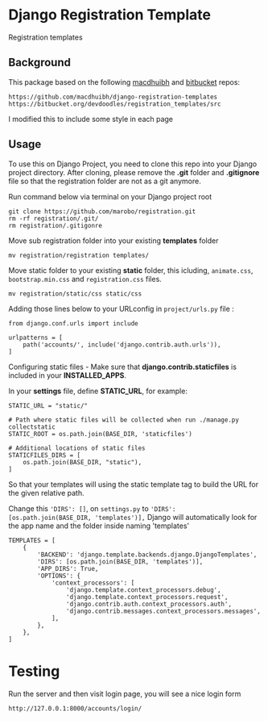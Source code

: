 # Django Registration Template

Registration templates

## Background

This package based on the following [macdhuibh](https://github.com/macdhuibh/django-registration-templates) and [bitbucket](https://bitbucket.org/devdoodles/registration_templates/src) repos:

```
https://github.com/macdhuibh/django-registration-templates
https://bitbucket.org/devdoodles/registration_templates/src
```

I modified this to include some style in each page


## Usage

To use this on Django Project, you need to clone this repo into your Django project directory. After cloning, please remove the **.git** folder and **.gitignore** file so that the registration folder are not as a git anymore.

Run command below via terminal on your Django project root
```
git clone https://github.com/marobo/registration.git
rm -rf registration/.git/
rm registration/.gitigonre
```

Move sub registration folder into your existing **templates** folder
```
mv registration/registration templates/
```

Move static folder to your existing **static** folder, this icluding, `animate.css`, `bootstrap.min.css` and `registration.css` files.
```
mv registration/static/css static/css
```

Adding those lines below to your URLconfig in `project/urls.py` file :

```
from django.conf.urls import include

urlpatterns = [
    path('accounts/', include('django.contrib.auth.urls')),
]
```

Configuring static files - Make sure that **django.contrib.staticfiles** is included in your **INSTALLED_APPS**.

In your **settings** file, define **STATIC_URL**, for example:
```
STATIC_URL = "static/"

# Path where static files will be collected when run ./manage.py collectstatic
STATIC_ROOT = os.path.join(BASE_DIR, 'staticfiles')

# Additional locations of static files
STATICFILES_DIRS = [
    os.path.join(BASE_DIR, "static"),
]
```
So that your templates will using the static template tag to build the URL for the given relative path. 

Change this  `'DIRS': []`, on `settings.py` to `'DIRS': [os.path.join(BASE_DIR, 'templates')],`
Django will automatically look for the app name and the folder inside naming 'templates'


```
TEMPLATES = [
    {
        'BACKEND': 'django.template.backends.django.DjangoTemplates',
        'DIRS': [os.path.join(BASE_DIR, 'templates')],
        'APP_DIRS': True,
        'OPTIONS': {
            'context_processors': [
                'django.template.context_processors.debug',
                'django.template.context_processors.request',
                'django.contrib.auth.context_processors.auth',
                'django.contrib.messages.context_processors.messages',
            ],
        },
    },
]
```

# Testing

Run the server and then visit login page, you will see a nice login form

```
http://127.0.0.1:8000/accounts/login/
```
